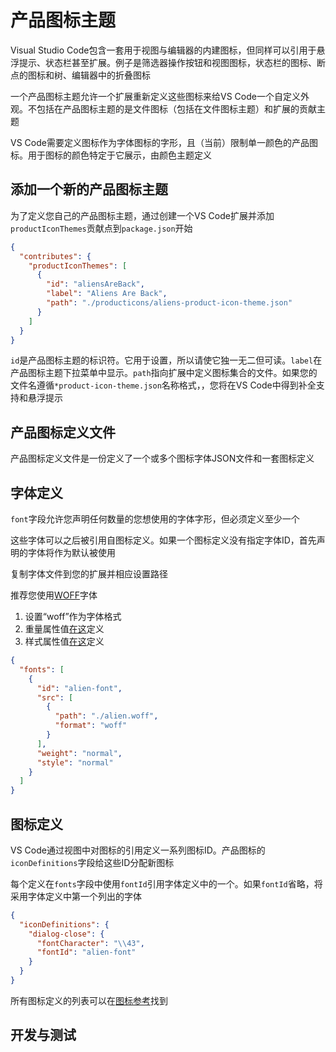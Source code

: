 # 产品图标主题
Visual Studio Code包含一套用于视图与编辑器的内建图标，但同样可以引用于悬浮提示、状态栏甚至扩展。例子是筛选器操作按钮和视图图标，状态栏的图标、断点的图标和树、编辑器中的折叠图标

一个产品图标主题允许一个扩展重新定义这些图标来给VS Code一个自定义外观。不包括在产品图标主题的是文件图标（包括在文件图标主题）和扩展的贡献主题

VS Code需要定义图标作为字体图标的字形，且（当前）限制单一颜色的产品图标。用于图标的颜色特定于它展示，由颜色主题定义

## 添加一个新的产品图标主题

为了定义您自己的产品图标主题，通过创建一个VS Code扩展并添加`productIconThemes`贡献点到`package.json`开始

```json
{
  "contributes": {
    "productIconThemes": [
      {
        "id": "aliensAreBack",
        "label": "Aliens Are Back",
        "path": "./producticons/aliens-product-icon-theme.json"
      }
    ]
  }
}
```

`id`是产品图标主题的标识符。它用于设置，所以请使它独一无二但可读。`label`在产品图标主题下拉菜单中显示。`path`指向扩展中定义图标集合的文件。如果您的文件名遵循`*product-icon-theme.json`名称格式，，您将在VS Code中得到补全支持和悬浮提示

## 产品图标定义文件

产品图标定义文件是一份定义了一个或多个图标字体JSON文件和一套图标定义

## 字体定义

`font`字段允许您声明任何数量的您想使用的字体字形，但必须定义至少一个

这些字体可以之后被引用自图标定义。如果一个图标定义没有指定字体ID，首先声明的字体将作为默认被使用

复制字体文件到您的扩展并相应设置路径

推荐您使用[WOFF](https://developer.mozilla.org/docs/Web/Guide/WOFF)字体

1. 设置“woff”作为字体格式
2. 重量属性值[在这](https://developer.mozilla.org/docs/Web/CSS/font-weight#Values)定义
3. 样式属性值[在这](https://developer.mozilla.org/docs/Web/CSS/@font-face/font-style#Values)定义

```json
{
  "fonts": [
    {
      "id": "alien-font",
      "src": [
        {
          "path": "./alien.woff",
          "format": "woff"
        }
      ],
      "weight": "normal",
      "style": "normal"
    }
  ]
}
```

## 图标定义

VS Code通过视图中对图标的引用定义一系列图标ID。产品图标的`iconDefinitions`字段给这些ID分配新图标

每个定义在`fonts`字段中使用`fontId`引用字体定义中的一个。如果`fontId`省略，将采用字体定义中第一个列出的字体

```json
{
  "iconDefinitions": {
    "dialog-close": {
      "fontCharacter": "\\43",
      "fontId": "alien-font"
    }
  }
}
```

所有图标定义的列表可以在[图标参考](/9.%20%E5%8F%82%E8%80%83/8.%20%E4%BA%A7%E5%93%81%E5%9B%BE%E6%A0%87%E5%8F%82%E8%80%83.md#图标列表)找到

## 开发与测试

